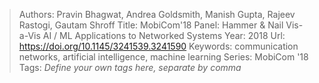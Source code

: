 > Authors: Pravin Bhagwat, Andrea Goldsmith, Manish Gupta, Rajeev Rastogi, Gautam Shroff
> Title: MobiCom'18 Panel: Hammer &amp; Nail Vis-a-Vis AI / ML Applications to Networked Systems
> Year: 2018
> Url: https://doi.org/10.1145/3241539.3241590
> Keywords: communication networks, artificial intelligence, machine learning
> Series: MobiCom '18
> Tags: *Define your own tags here, separate by comma*